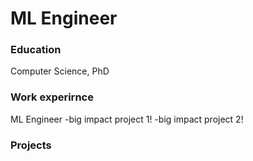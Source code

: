# ML Engineer

### Education
Computer Science, PhD

### Work experirnce
ML Engineer 
-big impact project 1!
-big impact project 2!

### Projects
